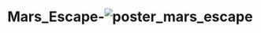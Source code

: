 # Mars_Escape-![poster_mars_escape](https://github.com/fathima-farhath/Mars_Escape-/assets/89120135/54a29b36-bff7-4f64-8c7e-2ac7c87ba5b3)
